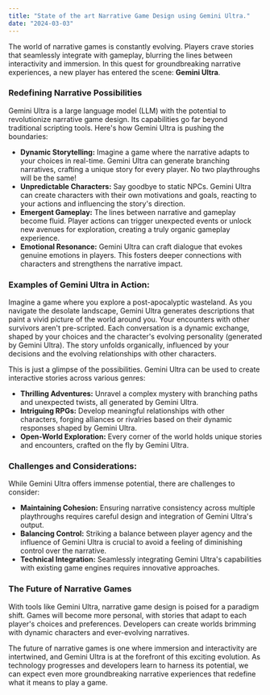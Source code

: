 ```yaml
---
title: "State of the art Narrative Game Design using Gemini Ultra."
date: "2024-03-03"
---
```


The world of narrative games is constantly evolving. Players crave stories that seamlessly integrate with gameplay, blurring the lines between interactivity and immersion. In this quest for groundbreaking narrative experiences, a new player has entered the scene: **Gemini Ultra**.

### Redefining Narrative Possibilities

Gemini Ultra is a large language model (LLM) with the potential to revolutionize narrative game design. Its capabilities go far beyond traditional scripting tools. Here's how Gemini Ultra is pushing the boundaries:

-   **Dynamic Storytelling:** Imagine a game where the narrative adapts to your choices in real-time. Gemini Ultra can generate branching narratives, crafting a unique story for every player. No two playthroughs will be the same!
-   **Unpredictable Characters:** Say goodbye to static NPCs. Gemini Ultra can create characters with their own motivations and goals, reacting to your actions and influencing the story's direction.
-   **Emergent Gameplay:** The lines between narrative and gameplay become fluid. Player actions can trigger unexpected events or unlock new avenues for exploration, creating a truly organic gameplay experience.
-   **Emotional Resonance:** Gemini Ultra can craft dialogue that evokes genuine emotions in players. This fosters deeper connections with characters and strengthens the narrative impact.

### Examples of Gemini Ultra in Action:

Imagine a game where you explore a post-apocalyptic wasteland. As you navigate the desolate landscape, Gemini Ultra generates descriptions that paint a vivid picture of the world around you. Your encounters with other survivors aren't pre-scripted. Each conversation is a dynamic exchange, shaped by your choices and the character's evolving personality (generated by Gemini Ultra). The story unfolds organically, influenced by your decisions and the evolving relationships with other characters.

This is just a glimpse of the possibilities. Gemini Ultra can be used to create interactive stories across various genres:

-   **Thrilling Adventures:** Unravel a complex mystery with branching paths and unexpected twists, all generated by Gemini Ultra.
-   **Intriguing RPGs:** Develop meaningful relationships with other characters, forging alliances or rivalries based on their dynamic responses shaped by Gemini Ultra.
-   **Open-World Exploration:** Every corner of the world holds unique stories and encounters, crafted on the fly by Gemini Ultra.

### Challenges and Considerations:

While Gemini Ultra offers immense potential, there are challenges to consider:

-   **Maintaining Cohesion:** Ensuring narrative consistency across multiple playthroughs requires careful design and integration of Gemini Ultra's output.
-   **Balancing Control:** Striking a balance between player agency and the influence of Gemini Ultra is crucial to avoid a feeling of diminishing control over the narrative.
-   **Technical Integration:** Seamlessly integrating Gemini Ultra's capabilities with existing game engines requires innovative approaches.

### The Future of Narrative Games

With tools like Gemini Ultra, narrative game design is poised for a paradigm shift. Games will become more personal, with stories that adapt to each player's choices and preferences. Developers can create worlds brimming with dynamic characters and ever-evolving narratives.

The future of narrative games is one where immersion and interactivity are intertwined, and Gemini Ultra is at the forefront of this exciting evolution. As technology progresses and developers learn to harness its potential, we can expect even more groundbreaking narrative experiences that redefine what it means to play a game.